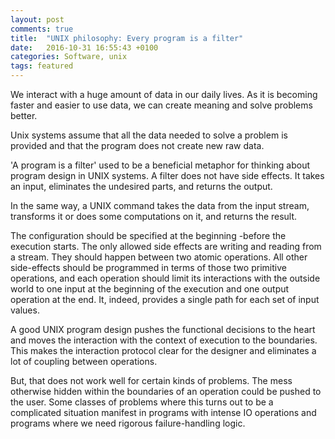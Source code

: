 ```yaml
---
layout: post
comments: true
title:  "UNIX philosophy: Every program is a filter"
date:   2016-10-31 16:55:43 +0100
categories: Software, unix
tags: featured
---
```


We interact with a huge amount of data in our daily lives.
As it is becoming faster and easier to use data,
we can create meaning and solve problems better.

Unix systems assume that all the data needed to solve a problem is provided
and that the program does not create new raw data.

'A program is a filter' used to be a beneficial metaphor for thinking about program design in UNIX systems.
A filter does not have side effects.
It takes an input, eliminates the undesired parts,
and returns the output.

In the same way, a UNIX command takes the data from the input stream,
transforms it or does some computations on it, and returns the result.

The configuration should be specified at the beginning -before the execution starts.
The only allowed side effects are writing and reading from a stream.
They should happen between two atomic operations.
All other side-effects should be programmed in terms of those two primitive operations,
and each operation should limit its interactions with the outside world to
one input at the beginning of the execution and one output operation at the end.
It, indeed, provides a single path for each set of input values.

A good UNIX program design pushes the functional decisions to the heart 
and moves the interaction with the context of execution to the boundaries.
This makes the interaction protocol clear for the designer and eliminates a lot
of coupling between operations.

But, that does not work well for certain kinds of problems.
The mess otherwise hidden within the boundaries of an operation could be pushed to the user.
Some classes of problems where this turns out to be a complicated situation manifest in programs
with intense IO operations and programs where we need rigorous failure-handling logic.
